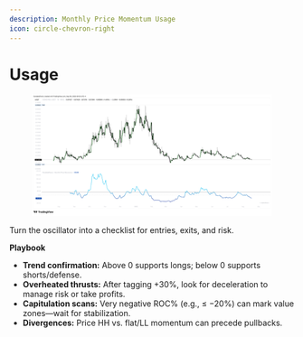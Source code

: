 ```yaml
---
description: Monthly Price Momentum Usage
icon: circle-chevron-right
---
```


# Usage

<figure><img src="../../.gitbook/assets/docs-mpm-002.png" alt=""><figcaption></figcaption></figure>

Turn the oscillator into a checklist for entries, exits, and risk.

**Playbook**

* **Trend confirmation:** Above 0 supports longs; below 0 supports shorts/defense.
* **Overheated thrusts:** After tagging +30%, look for deceleration to manage risk or take profits.
* **Capitulation scans:** Very negative ROC% (e.g., ≤ −20%) can mark value zones—wait for stabilization.
* **Divergences:** Price HH vs. flat/LL momentum can precede pullbacks.
